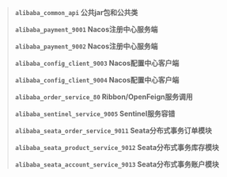 > **`alibaba_common_api`		公共jar包和公共类**
>
> **`alibaba_payment_9001`	Nacos注册中心服务端**
>
> **`alibaba_payment_9002`	Nacos注册中心服务端**
>
> **`alibaba_config_client_9003`	Nacos配置中心客户端**
>
> **`alibaba_config_client_9004`	Nacos配置中心客户端**
>
> **`alibaba_order_service_80`	Ribbon/OpenFeign服务调用**
>
> **`alibaba_sentinel_service_9005`	Sentinel服务容错**
>
> **`alibaba_seata_order_service_9011`	Seata分布式事务订单模块**
>
> **`alibaba_seata_product_service_9012`	Seata分布式事务库存模块**
>
> **`alibaba_seata_account_service_9013`	Seata分布式事务账户模块**

